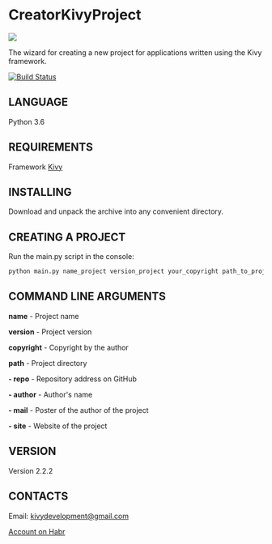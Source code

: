 CreatorKivyProject
==================

<img src="https://raw.githubusercontent.com/HeaTTheatR/CreatorKivyProject/master/previous.jpg" 
align="center"/>

The wizard for creating a new project for applications written using the Kivy framework.

[![Build Status](https://travis-ci.org/HeaTTheatR/CreatorKivyProject.svg?branch=master)](https://travis-ci.org/HeaTTheatR/CreatorKivyProject)

LANGUAGE
--------
Python 3.6

REQUIREMENTS
------------
Framework [Kivy](http://kivy.org)

INSTALLING
---------
Download and unpack the archive into any convenient directory.

CREATING A PROJECT
------------------
Run the main.py script in the console: 

```python
python main.py name_project version_project your_copyright path_to_project -repo repo_project_on_github -author name_author -mail mail_author -site site_project
```

COMMAND LINE ARGUMENTS
----------------------
**name** - Project name

**version** - Project version 

**copyright** - Copyright by the author

**path** - Project directory 

**- repo** - Repository address on GitHub

**- author** - Author's name 

**- mail** - Poster of the author of the project 

**- site** - Website of the project 

VERSION
-------
Version 2.2.2

CONTACTS
--------
Email: kivydevelopment@gmail.com

[Account on Habr](https://habrahabr.ru/users/heattheatr/)
